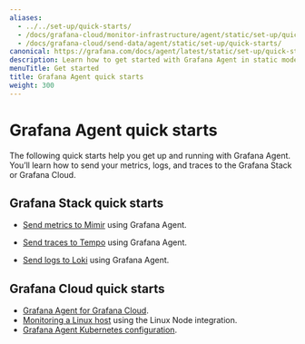 ```yaml
---
aliases:
  - ../../set-up/quick-starts/
  - /docs/grafana-cloud/monitor-infrastructure/agent/static/set-up/quick-starts/
  - /docs/grafana-cloud/send-data/agent/static/set-up/quick-starts/
canonical: https://grafana.com/docs/agent/latest/static/set-up/quick-starts/
description: Learn how to get started with Grafana Agent in static mode
menuTitle: Get started
title: Grafana Agent quick starts
weight: 300
---
```


# Grafana Agent quick starts

The following quick starts help you get up and running with Grafana Agent. You’ll learn how to send your metrics, logs, and traces to the Grafana Stack or Grafana Cloud.

## Grafana Stack quick starts

- [Send metrics to Mimir](/docs/mimir/latest/get-started/) using Grafana Agent.

- [Send traces to Tempo](/docs/tempo/latest/getting-started/#2-pipeline-grafana-agent) using Grafana Agent.

- [Send logs to Loki](/docs/grafana-cloud/logs/collect-logs-with-agent/) using Grafana Agent.

## Grafana Cloud quick starts

- [Grafana Agent for Grafana Cloud](/docs/grafana-cloud/monitor-infrastructure/integrations/get-started/).
- [Monitoring a Linux host](/docs/grafana-cloud/quickstart/agent_linuxnode/) using the Linux Node integration.
- [Grafana Agent Kubernetes configuration](/docs/grafana-cloud/monitor-infrastructure/kubernetes-monitoring/configuration/).
